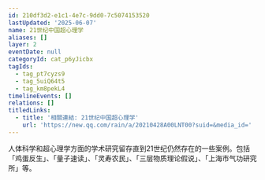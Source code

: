 ```yaml
---
id: 210df3d2-e1c1-4e7c-9dd0-7c5074153520
lastUpdated: '2025-06-07'
name: 21世纪中国超心理学
aliases: []
layer: 2
eventDate: null
categoryId: cat_p6yJicbx
tagIds:
  - tag_pt7cyzs9
  - tag_5uiQ64t5
  - tag_km8pekL4
timelineEvents: []
relations: []
titledLinks:
  - title: '相關連結: 21世纪中国超心理学'
    url: 'https://new.qq.com/rain/a/20210428A00LNT00?suid=&media_id='
---
```

人体科学和超心理学方面的学术研究留存直到21世纪仍然存在的一些案例。包括「鸡蛋反生」、「量子速读」、「灵寿农民」、「三层物质理论假说」、「上海市气功研究所」等。
